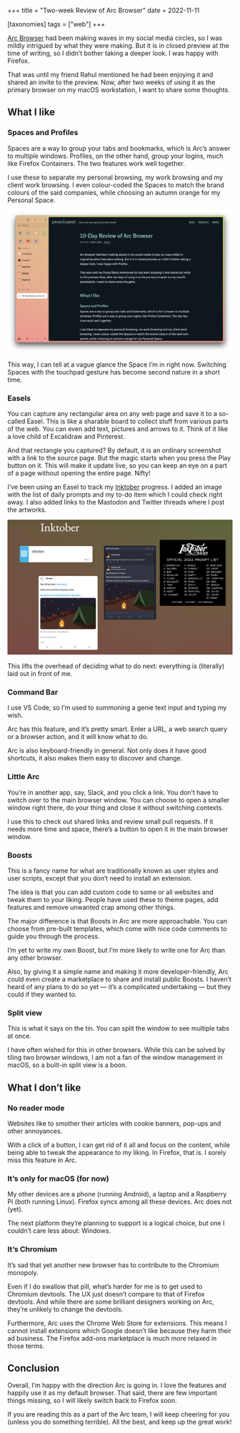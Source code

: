 +++
title = "Two-week Review of Arc Browser"
date = 2022-11-11

[taxonomies]
tags = ["web"]
+++

[Arc Browser](https://arc.net/) had been making waves in my social media circles, so I was mildly intrigued by what they were making. But it is in closed preview at the time of writing, so I didn’t bother taking a deeper look. I was happy with Firefox.

That was until my friend Rahul mentioned he had been enjoying it and shared an invite to the preview. Now, after two weeks of using it as the primary browser on my macOS workstation, I want to share some thoughts.

## What I like

### Spaces and Profiles

Spaces are a way to group your tabs and bookmarks, which is Arc’s answer to multiple windows. Profiles, on the other hand, group your logins, much like Firefox Containers. The two features work well together.

I use these to separate my personal browsing, my work browsing and my client work browsing. I even colour-coded the Spaces to match the brand colours of the said companies, while choosing an autumn orange for my Personal Space.

![A screenshot of my Personal Space in Arc, with an autumn orange gradient background, showing my pinned tabs and folders in a sidebar on the left](/images/arc-review/personal-space.png)

This way, I can tell at a vague glance the Space I’m in right now. Switching Spaces with the touchpad gesture has become second nature in a short time.

### Easels

You can capture any rectangular area on any web page and save it to a so-called Easel. This is like a sharable board to collect stuff from various parts of the web. You can even add text, pictures and arrows to it. Think of it like a love child of Excalidraw and Pinterest.

And that rectangle you captured? By default, it is an ordinary screenshot with a link to the source page. But the magic starts when you press the Play button on it. This will make it update live, so you can keep an eye on a part of a page without opening the entire page. Nifty!

I’ve been using an Easel to track my [Inktober](https://inktober.com/) progress. I added an image with the list of daily prompts and my to-do item which I could check right away. I also added links to the Mastodon and Twitter threads where I post the artworks.

![A screenshot of my Inktober Easel in Arc, with a heading saying “Inktober”, an image containing a list of art prompts, a Habitica to-do item saying “Inktober” and screenshots of a Mastodon thread and a Twitter thread](/images/arc-review/inktober-easel.png)

This lifts the overhead of deciding what to do next: everything is (literally) laid out in front of me.

### Command Bar

I use VS Code, so I’m used to summoning a genie text input and typing my wish.

Arc has this feature, and it’s pretty smart. Enter a URL, a web search query or a browser action, and it will know what to do.

Arc is also keyboard-friendly in general. Not only does it have good shortcuts, it also makes them easy to discover and change.

### Little Arc

You’re in another app, say, Slack, and you click a link. You don’t have to switch over to the main browser window. You can choose to open a smaller window right there, do your thing and close it without switching contexts.

I use this to check out shared links and review small pull requests. If it needs more time and space, there’s a button to open it in the main browser window.

### Boosts

This is a fancy name for what are traditionally known as user styles and user scripts, except that you don’t need to install an extension.

The idea is that you can add custom code to some or all websites and tweak them to your liking. People have used these to theme pages, add features and remove unwanted crap among other things.

The major difference is that Boosts in Arc are more approachable. You can choose from pre-built templates, which come with nice code comments to guide you through the process.

I’m yet to write my own Boost, but I’m more likely to write one for Arc than any other browser.

Also, by giving it a simple name and making it more developer-friendly, Arc could even create a marketplace to share and install public Boosts. I haven’t heard of any plans to do so yet — it’s a complicated undertaking — but they could if they wanted to.

### Split view

This is what it says on the tin. You can split the window to see multiple tabs at once.

I have often wished for this in other browsers. While this can be solved by tiling two browser windows, I am not a fan of the window management in macOS, so a built-in split view is a boon.


## What I don’t like

### No reader mode

Websites like to smother their articles with cookie banners, pop-ups and other annoyances.

With a click of a button, I can get rid of it all and focus on the content, while being able to tweak the appearance to my liking. In Firefox, that is. I sorely miss this feature in Arc.

### It’s only for macOS (for now)

My other devices are a phone (running Android), a laptop and a Raspberry Pi (both running Linux). Firefox syncs among all these devices. Arc does not (yet).

The next platform they’re planning to support is a logical choice, but one I couldn’t care less about: Windows.

### It’s Chromium

It’s sad that yet another new browser has to contribute to the Chromium monopoly.

Even if I do swallow that pill, what’s harder for me is to get used to Chromium devtools. The UX just doesn’t compare to that of Firefox devtools. And while there are some brilliant designers working on Arc, they’re unlikely to change the devtools.

Furthermore, Arc uses the Chrome Web Store for extensions. This means I cannot install extensions which Google doesn’t like because they harm their ad business. The Firefox add-ons marketplace is much more relaxed in those terms.

## Conclusion

Overall, I’m happy with the direction Arc is going in. I love the features and happily use it as my default browser. That said, there are few important things missing, so I will likely switch back to Firefox soon.

If you are reading this as a part of the Arc team, I will keep cheering for you (unless you do something terrible). All the best, and keep up the great work!